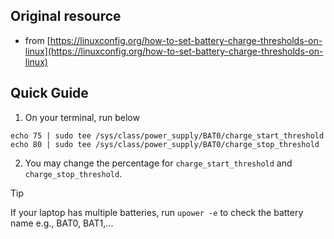 ## Original resource 
- from [https://linuxconfig.org/how-to-set-battery-charge-thresholds-on-linux](https://linuxconfig.org/how-to-set-battery-charge-thresholds-on-linux)

## Quick Guide

1. On your terminal, run below
```
echo 75 | sudo tee /sys/class/power_supply/BAT0/charge_start_threshold
echo 80 | sudo tee /sys/class/power_supply/BAT0/charge_stop_threshold

```
2. You may change the percentage for `charge_start_threshold` and `charge_stop_threshold`.

> [!TIP]
> If your laptop has multiple batteries, run `upower -e` to check the battery name e.g., BAT0, BAT1,...
